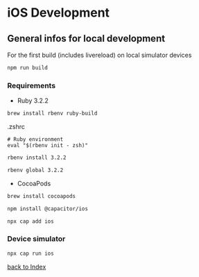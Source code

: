 # iOS Development

## General infos for local development

For the first build (includes livereload) on local simulator devices

```bash
npm run build
```

### Requirements

- Ruby 3.2.2

```bash
brew install rbenv ruby-build
```

.zshrc

```text
# Ruby environment
eval "$(rbenv init - zsh)"
```

```bash
rbenv install 3.2.2
```

```bash
rbenv global 3.2.2
```

- CocoaPods

```bash
brew install cocoapods
```

```bash
npm install @capacitor/ios
```

```bash
npx cap add ios
```

### Device simulator

```bash
npx cap run ios
```

[back to Index](../README.md)
